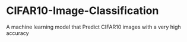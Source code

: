 # CIFAR10-Image-Classification
A machine learning model that Predict CIFAR10 images with a very high accuracy
